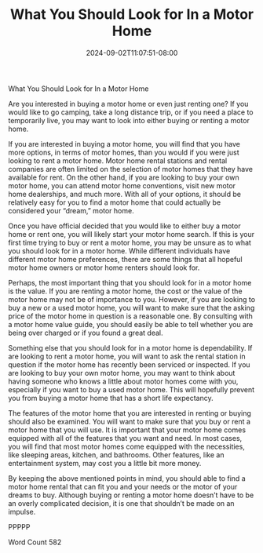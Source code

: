 ﻿---
title: "What You Should Look for In a Motor Home"
date: 2024-09-02T11:07:51-08:00
description: "TXT Tips for Web Success"
featured_image: "/images/TXT.jpg"
tags: ["TXT"]
---

What You Should Look for In a Motor Home

Are you interested in buying a motor home or even just renting one?  If you would like to go camping, take a long distance trip, or if you need a place to temporarily live, you may want to look into either buying or renting a motor home.

If you are interested in buying a motor home, you will find that you have more options, in terms of motor homes, than you would if you were just looking to rent a motor home. Motor home rental stations and rental companies are often limited on the selection of motor homes that they have available for rent.  On the other hand, if you are looking to buy your own motor home, you can attend motor home conventions, visit new motor home dealerships, and much more. With all of your options, it should be relatively easy for you to find a motor home that could actually be considered your “dream,” motor home.

Once you have official decided that you would like to either buy a motor home or rent one, you will likely start your motor home search.  If this is your first time trying to buy or rent a motor home, you may be unsure as to what you should look for in a motor home.  While different individuals have different motor home preferences, there are some things that all hopeful motor home owners or motor home renters should look for.

Perhaps, the most important thing that you should look for in a motor home is the value.  If you are renting a motor home, the cost or the value of the motor home may not be of importance to you.  However, if you are looking to buy a new or a used motor home, you will want to make sure that the asking price of the motor home in question is a reasonable one.  By consulting with a motor home value guide, you should easily be able to tell whether you are being over charged or if you found a great deal.

Something else that you should look for in a motor home is dependability.  If are looking to rent a motor home, you will want to ask the rental station in question if the motor home has recently been serviced or inspected.  If you are looking to buy your own motor home, you may want to think about having someone who knows a little about motor homes come with you, especially if you want to buy a used motor home. This will hopefully prevent you from buying a motor home that has a short life expectancy.

The features of the motor home that you are interested in renting or buying should also be examined.  You will want to make sure that you buy or rent a motor home that you will use.  It is important that your motor home comes equipped with all of the features that you want and need. In most cases, you will find that most motor homes come equipped with the necessities, like sleeping areas, kitchen, and bathrooms.  Other features, like an entertainment system, may cost you a little bit more money.

By keeping the above mentioned points in mind, you should able to find a motor home rental that can fit you and your needs or the motor of your dreams to buy. Although buying or renting a motor home doesn’t have to be an overly complicated decision, it is one that shouldn’t be made on an impulse.

PPPPP

Word Count 582


